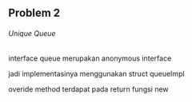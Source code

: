 ## Problem 2

###### Unique Queue

interface queue merupakan anonymous interface

jadi implementasinya menggunakan struct queueImpl

overide method terdapat pada return fungsi new